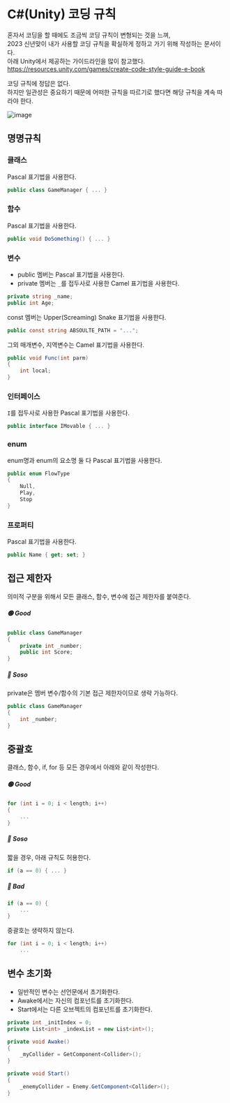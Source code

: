 # C#(Unity) 코딩 규칙

혼자서 코딩을 할 때에도 조금씩 코딩 규칙이 변형되는 것을 느껴,  
2023 신년맞이 내가 사용할 코딩 규칙을 확실하게 정하고 가기 위해 작성하는 문서이다.  
아래 Unity에서 제공하는 가이드라인을 많이 참고했다.  
https://resources.unity.com/games/create-code-style-guide-e-book

코딩 규칙에 정답은 없다.  
하지만 일관성은 중요하기 때문에 어떠한 규칙을 따르기로 했다면 해당 규칙을 계속 따라야 한다.

![image](https://user-images.githubusercontent.com/37904040/210523731-5d21f86e-890b-44f2-87ea-b5df1c0519ec.png)

## 명명규칙
### 클래스
Pascal 표기법을 사용한다.
``` C#
public class GameManager { ... }
```
### 함수
Pascal 표기법을 사용한다.
``` C#
public void DoSomething() { ... }
```
### 변수
+ public 멤버는 Pascal 표기법을 사용한다.
+ private 멤버는 `_`를 접두사로 사용한 Camel 표기법을 사용한다.
``` C#
private string _name;
public int Age;
```
const 멤버는 Upper(Screaming) Snake 표기법을 사용한다. 
``` C#
public const string ABSOULTE_PATH = "...";
```
그외 매개변수, 지역변수는 Camel 표기법을 사용한다.
``` C#
public void Func(int parm)
{
    int local;
}
```
### 인터페이스
`I`를 접두사로 사용한 Pascal 표기법을 사용한다.
``` C#
public interface IMovable { ... }
```
### enum
enum명과 enum의 요소명 둘 다 Pascal 표기법을 사용한다.
``` C#
public enum FlowType
{
    Null,
    Play,
    Stop
}
```
### 프로퍼티
Pascal 표기법을 사용한다.
``` C#
public Name { get; set; }
```

## 접근 제한자
의미적 구분을 위해서 모든 클래스, 함수, 변수에 접근 제한자를 붙여준다.
##### 🟢 Good
``` C#
public class GameManager
{
    private int _number;
    public int Score;
}
```
##### 🔵 Soso
private은 멤버 변수/함수의 기본 접근 제한자이므로 생략 가능하다.
``` C#
public class GameManager
{
    int _number;
}
```

## 중괄호
클래스, 함수, if, for 등 모든 경우에서 아래와 같이 작성한다.
##### 🟢 Good
``` C#
for (int i = 0; i < length; i++)
{
    ...
}
```
##### 🔵 Soso
짧을 경우, 아래 규칙도 허용한다.
``` C#
if (a == 0) { ... }
```
##### 🔴 Bad
``` C#
if (a == 0) {
    ...
}
```
중괄호는 생략하지 않는다.
``` C#
for (int i = 0; i < length; i++)
    ...
```
## 변수 초기화
+ 일반적인 변수는 선언문에서 초기화한다.
+ Awake에서는 자신의 컴포넌트를 초기화한다.
+ Start에서는 다른 오브젝트의 컴포넌트를 초기화한다.
``` C#
private int _initIndex = 0;
private List<int> _indexList = new List<int>();

private void Awake()
{
    _myCollider = GetComponent<Collider>();
}

private void Start()
{
    _enemyCollider = Enemy.GetComponent<Collider>();
}
```
